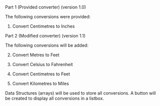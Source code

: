 Part 1 (Provided converter) 
(version 1.0) 

The following conversions were provided:
1.	Convert Centimetres to Inches

Part 2 (Modified converter)
(version 1.1)

The following conversions will be added:

2.	Convert Metres to Feet

3.	Convert Celsius to Fahrenheit

4.	Convert Centimetres to Feet

5.	Convert Kilometres to Miles


Data Structures (arrays) will be used to store all conversions. A button will be created to display all conversions in a listbox.
